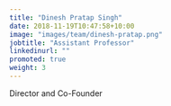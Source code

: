 ```yaml
---
title: "Dinesh Pratap Singh"
date: 2018-11-19T10:47:58+10:00
image: "images/team/dinesh-pratap.png"
jobtitle: "Assistant Professor"
linkedinurl: ""
promoted: true
weight: 3
---
```


Director and Co-Founder
